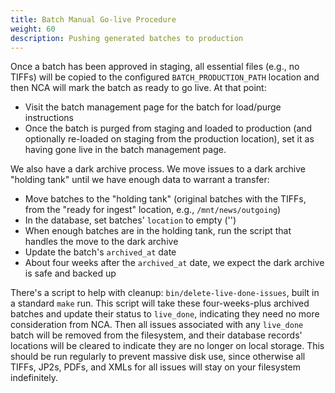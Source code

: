 ```yaml
---
title: Batch Manual Go-live Procedure
weight: 60
description: Pushing generated batches to production
---
```


Once a batch has been approved in staging, all essential files (e.g., no TIFFs)
will be copied to the configured `BATCH_PRODUCTION_PATH` location and then NCA
will mark the batch as ready to go live. At that point:

- Visit the batch management page for the batch for load/purge instructions
- Once the batch is purged from staging and loaded to production (and optionally
  re-loaded on staging from the production location), set it as having gone
  live in the batch management page.

We also have a dark archive process.  We move issues to a dark archive "holding
tank" until we have enough data to warrant a transfer:

- Move batches to the "holding tank" (original batches with the TIFFs, from the
  "ready for ingest" location, e.g., `/mnt/news/outgoing`)
- In the database, set batches' `location` to empty ('')
- When enough batches are in the holding tank, run the script that handles the
  move to the dark archive
- Update the batch's `archived_at` date
- About four weeks after the `archived_at` date, we expect the dark archive is
  safe and backed up

There's a script to help with cleanup: `bin/delete-live-done-issues`, built in
a standard `make` run.  This script will take these four-weeks-plus archived
batches and update their status to `live_done`, indicating they need no more
consideration from NCA.  Then all issues associated with any `live_done` batch
will be removed from the filesystem, and their database records' locations will
be cleared to indicate they are no longer on local storage.  This should be run
regularly to prevent massive disk use, since otherwise all TIFFs, JP2s, PDFs,
and XMLs for all issues will stay on your filesystem indefinitely.
